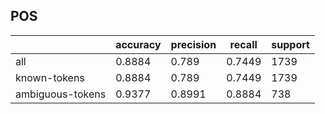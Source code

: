 
## POS

|                  | accuracy | precision | recall | support |
|------------------|----------|-----------|--------|---------|
| all              | 0.8884   | 0.789     | 0.7449 | 1739    |
| known-tokens     | 0.8884   | 0.789     | 0.7449 | 1739    |
| ambiguous-tokens | 0.9377   | 0.8991    | 0.8884 | 738     |

